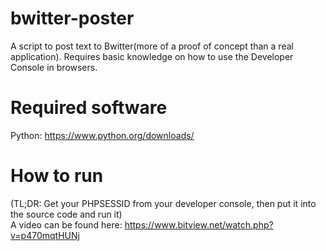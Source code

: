 # bwitter-poster  
A script to post text to Bwitter(more of a proof of concept than a real application). Requires basic knowledge on how to use the Developer Console in browsers.  

# Required software  
Python: https://www.python.org/downloads/  

# How to run  
(TL;DR: Get your PHPSESSID from your developer console, then put it into the source code and run it)  
A video can be found here: https://www.bitview.net/watch.php?v=p470mqtHUNj
